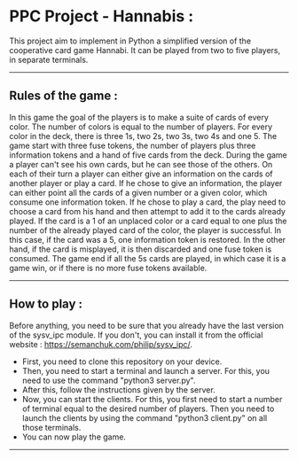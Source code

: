 # PPC Project - Hannabis :


This project aim to implement in Python a simplified version of the cooperative card game Hannabi.
It can be played from two to five players, in separate terminals.

---
## Rules of the game :

In this game the goal of the players is to make a suite of cards of every color.
The number of colors is equal to the number of players. For every color in the deck, there is three 1s, two 2s, two 3s, two 4s and one 5.
The game start with three fuse tokens, the number of players plus three information tokens and a hand of five cards from the deck.
During the game a player can't see his own cards, but he can see those of the others.
On each of their turn a player can either give an information on the cards of another player or play a card.
If he chose to give an information, the player can either point all the cards of a given number or a given color, which consume one information token.
If he chose to play a card, the play need to choose a card from his hand and then attempt to add it to the cards already played.
If the card is a 1 of an unplaced color or a card equal to one plus the number of the already played card of the color, the player is successful.
In this case, if the card was a 5, one information token is restored.
In the other hand, if the card is misplayed, it is then discarded and one fuse token is consumed.
The game end if all the 5s cards are played, in which case it is a game win, or if there is no more fuse tokens available.

---
## How to play :

Before anything, you need to be sure that you already have the last version of the sysv_ipc module.
If you don't, you can install it from the official website : https://semanchuk.com/philip/sysv_ipc/.
- First, you need to clone this repository on your device.
- Then, you need to start a terminal and launch a server. For this, you need to use the command "python3 server.py".
- After this, follow the instructions given by the server.
- Now, you can start the clients. For this, you first need to start a number of terminal equal to the desired number of players. Then you need to launch the clients by using the command "python3 client.py" on all those terminals.
- You can now play the game.

---